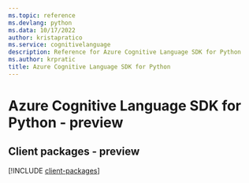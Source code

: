 ```yaml
---
ms.topic: reference
ms.devlang: python
ms.data: 10/17/2022
author: kristapratico
ms.service: cognitivelanguage
description: Reference for Azure Cognitive Language SDK for Python
ms.author: krpratic
title: Azure Cognitive Language SDK for Python
---
```

# Azure Cognitive Language SDK for Python - preview

## Client packages - preview
[!INCLUDE [client-packages](cognitive-language-client-index.md)]